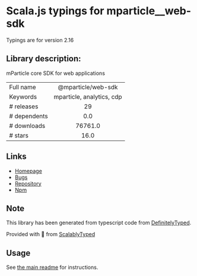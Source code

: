 
# Scala.js typings for mparticle__web-sdk

Typings are for version 2.16

## Library description:
mParticle core SDK for web applications

|                    |                 |
| ------------------ | :-------------: |
| Full name          | @mparticle/web-sdk |
| Keywords           | mparticle, analytics, cdp |
| # releases         | 29 |
| # dependents       | 0.0 |
| # downloads        | 76761.0 |
| # stars            | 16.0 |

## Links
- [Homepage](https://github.com/mParticle/mparticle-web-sdk#readme)
- [Bugs](https://github.com/mParticle/mparticle-web-sdk/issues)
- [Repository](https://github.com/mParticle/mparticle-web-sdk)
- [Npm](https://www.npmjs.com/package/%40mparticle%2Fweb-sdk)
    


## Note
This library has been generated from typescript code from [DefinitelyTyped](https://definitelytyped.org).

Provided with :purple_heart: from [ScalablyTyped](https://github.com/oyvindberg/ScalablyTyped)

## Usage
See [the main readme](../../readme.md) for instructions.


